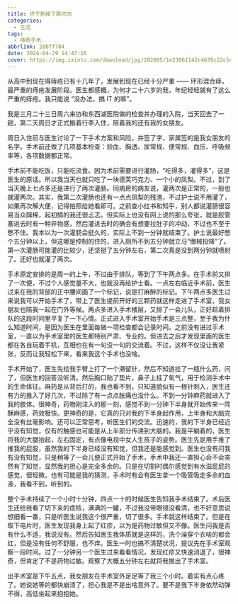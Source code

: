 ```yaml
---
title: 终于割掉了那坨肉
categories:
  - 生活
tags:
  - 痔疮手术
abbrlink: 28bff704
date: 2024-04-29 14:47:16
cover: https://img.ixintu.com/download/jpg/202005/1e23061142c4676c22c5cff04511ad40_610_420.jpg!con
---
```


从高中到现在得痔疮已有十几年了，发展到现在已经十分严重 —— 环形混合痔，最严重的痔疮发展阶段。医生都感概，为何才二十六岁的我，年纪轻轻就有了这么严重的痔疮。我只能说 “没办法，搞 IT 的嘛”。

我是三月二十三日周六来协和东西湖医院做的检查并办理的入院，当天回去了一趟，第二天周日才正式搬着行李入住，陪着我的还有我的女朋友。

周日入住前与医生讨论了一下手术方案和风险，并签了字，家属签的是我女朋友的名字。手术前还做了几项基本检查：验血、胸透、尿常规、便常规、血压、呼吸频率等，各项数据都正常。

手术前不能吃饭，只能吃流食。因为术前需要进行灌肠，“吃得多，灌得多”，这是医生的原话。所以我当天也就只吃了一块德芙巧克力、一个小的凤梨。不过，到了当天晚上七点多还是进行了两次灌肠。同病房的病友说，灌两次是正常的，一般也就灌两次。其实，我第二次灌肠也还有一点点凤梨的残渣，不过护士说不用灌了，如果再次解大便，记得拍照给她看即可。之前查小红书和知乎，别人都说灌肠很容易当众蹿稀，起初搞的我还很忐忑。但实际上也没有网上说的那么夸张，就是胶管塞进去时有一种异物感，然后灌进去时的确会有想要拉肚子的冲动，不过也不至于憋不住。我本以为一次灌肠会挺久的，实际上不到一分钟就结束了。护士说最好憋个五分钟以上，但这哪是控制的住的，进入厕所不到五分钟就立马“缴械投降”了。第一次灌肠可能灌的比较少，还坚挺了五分钟左右，第二次真是没到两分钟就喷射了。还好也就灌了两次。

手术原定安排的是周一的上午，不过由于排队，等到了下午两点多。在手术前又排了一次便，不过个人感觉量不大，也就没再给护士看。一点左右临近手术前，医生过来在我的背部的正中腰间画了一个标记，说是打麻醉的标记。下午两点多医生过来说我可以开始手术了，带上了医生提前开好的三颗药就这样走进了手术室，我女朋友也陪我一起在门外等候。两点多进入手术楼层，又排了一会儿队，正好趁着排队的这段时间里平复了一下心情。正式进入手术室开始手术是三点整，至于我为什么知道时间，是因为医生在里面每做一项检查都会记录时间。之前没有进过手术室，一直以为手术室里的医生都特别严肃、专业的。但进去之后才发现里面的医生都在各自玩着手机，互相也在有一句没一句的交流着。不过，这样不仅没让我紧张，反而让我轻松下来，看来我这个手术也没啥。

手术开始了，医生先给我手臂上打了一个滞留针，然后不知道挂了一瓶什么药，问了，但医生的回答没听清。然后胸口贴了垫片，鼻子上挂了氧气，用于检测手术中的生命体征。麻药是从背后打的，我也看不到，只知道貌似有一根针刺入，医生还有力的推入了好几次，不过除了有一点点胀痛也没什么。不到一分钟麻药就进入了我的肢体。很神奇，药物刚注入的那一刻，感觉不到一分钟下半身就开始传来一阵酥麻感，药效极快。更神奇的是，它真的只对我的下半身起作用，上半身和大脑完全没有丝毫影响。还可以正常思考，听医生们的交流。迅速的，我的下半身已经近乎没有知觉，仅有的触感也可能是从上半部分传递到大脑的。我是平躺着的，医生将我的大腿抬起，左右固定，有点像电视中女人生孩子的姿势。医生先是用手推了推我的屁股，虽然我的下半身已经没有知觉，但我还是能感觉到。医生也没有问我有没有知觉，只是稍等了一会儿便正式开始了手术，手术中我还一直担心会不会突然有了知觉，显然我的担心是完全多余的。只是在切割时偶尔感觉到有水滋屁屁的感觉，很轻微，也有可能是我的猜测，手术时有会有医生拿一个吸管吸走多余的血液，我看不到，听到的。

整个手术持续了一个小时十分钟，四点一十的时候医生告知我手术结束了。术后医生还给我看了切下来的痣核，满满的一罐，不过我没带眼镜没看清，也不好意思说想细看一番，只是听医生说我这个很严重，切了很多。手术就这样结束了。但是在取下电片时，医生发现我身上起了红疹，以为是药物过敏但又不像。医生问我是否有什么不适，我说没有。然后告知医生我体质就是这样的，洗个澡穿个衣啥的都会红，但是没有任何不舒服，也不痒。医生一时也搞不清楚状况，提议先在手术室观察一段时间。过了一分钟另一个医生过来看看情况，发现红疹又快速消退了，很神奇，但肯定了不是药物过敏。观察了大概五分钟左右就将我推出了手术室。

出手术室是下午五点，我女朋友在手术室外足足等了我三个小时。着实有点心疼了。她说她等的都快崩溃了，担心我是不是出啥意外了。要不是我下半身依然动弹不得，高低坐起来抱抱她。
